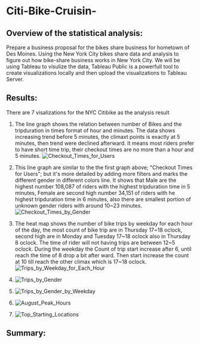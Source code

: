 # Citi-Bike-Cruisin-

## Overview of the statistical analysis:
Prepare a business proposal for the bikes share business for hometown of Des Moines. Using the New York City bikes share data and analysis to figure out how bike-share business works in New York City. We will be using Tableau to visulize the data, Tableau Public is a powerfull tool to create visualizations locally and then upload the visualizations to Tableau Server.

## Results:
There are 7 visalizations for the NYC Citibike as the analysis result

1. The line graph shows the relation between number of Bikes and the tripduration in times format of hour and minutes. The data shows increasing trend before 5 minutes, the climaxt points is exactly at 5 minutes, then trend were declined afterward. It means most riders prefer to have short time trip, their checkout times are no more than a hour and 5 minutes.
![Checkout_Times_for_Users]()

2. This line graph are similar to the the first graph above; "Checkout Times for Users"; but it's more detailed by adding more filters and marks the different gender in different colors line. It shows that Male are the highest number 108,087 of riders with the highest tripduration time in 5 minutes, Female are second high number 34,151 of riders with he highest tripduration time in 6 minutes, also there are smallest portion of unknown gender riders with around 10~23 minutes.
![Checkout_Times_by_Gender]()

3. The heat map shows the number of bike trips by weekday for each hour of the day, the most count of bike trip are in Thursday 17~18 oclock, second high are in Monday and Tuesday 17~18 oclock also in Thursday 8 oclock. The time of rider will not having trips are between 12~5 oclock. During the weekday the Count of trip start increase after 6, until reach the time of 8 drop a bit after ward. Then start increase the count at 10 till reach the other climax which is 17~18 oclock.
![Trips_by_Weekday_for_Each_Hour]()

4. ![Trips_by_Gender]()

5. ![Trips_by_Gender_by_Weekday]()

6. ![August_Peak_Hours]()

7. ![Top_Starting_Locations]()
## Summary:

